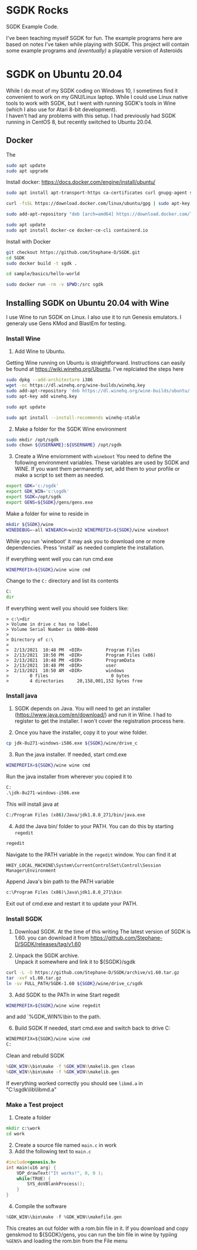 # SGDK Rocks
SGDK Example Code.

I've been teaching myself SGDK for fun.   The example programs here
are based on notes I've taken while playing with SGDK.  This project will
contain some example programs and *(eventually)* a playable version of Asteroids


# SGDK on Ubuntu 20.04
While I do most of my SGDK coding on Windows 10,  I sometimes find it convenient to work
on my GNU/Linux laptop.  While I could use Linux native tools to work with SGDK, but I
went with running SGDK's tools in Wine (which I also use for Atari 8-bit development).  
I haven't had any problems with this setup.  I had previously had SGDK running in CentOS 8,
but recently switched to Ubuntu 20.04.


## Docker
The 
~~~bash
sudo apt update
sudo apt upgrade

~~~

Install docker:  https://docs.docker.com/engine/install/ubuntu/

~~~bash
sudo apt install apt-transport-https ca-certificates curl gnupg-agent software-properties-common

curl -fsSL https://download.docker.com/linux/ubuntu/gpg | sudo apt-key add -

sudo add-apt-repository "deb [arch=amd64] https://download.docker.com/linux/ubuntu $(lsb_release -cs) stable"

sudo apt update
sudo apt install docker-ce docker-ce-cli containerd.io
~~~

Install with Docker
~~~bash
git checkout https://github.com/Stephane-D/SGDK.git
cd SGDK
sudo docker build -t sgdk .

cd sample/basics/hello-world

sudo docker run -rm -v $PWD:/src sgdk
~~~



## Installing SGDK on Ubuntu 20.04 with Wine
I use Wine to run SGDK on Linux. I also use it to run Genesis emulators.  I generaly use
Gens KMod and BlastEm for testing.


### Install Wine
1. Add Wine to Ubuntu.

Getting Wine running on Ubuntu is straightforward.
Instructions can easily be found at https://wiki.winehq.org/Ubuntu.  I've replciated the steps here

~~~bash
sudo dpkg --add-architecture i386
wget -nc https://dl.winehq.org/wine-builds/winehq.key
sudo add-apt-repository 'deb https://dl.winehq.org/wine-builds/ubuntu/ focal main'
sudo apt-key add winehq.key

sudo apt update

sudo apt install --install-recommends winehq-stable
~~~

2. Make a folder for the SGDK Wine environment

~~~bash
sudo mkdir /opt/sgdk
sudo chown ${USERNAME}:${USERNAME} /opt/sgdk
~~~

3. Create a Wine enviornment with `wineboot`
You need to define the following environment variables.  These variables
are used by SGDK and WINE.   If you want them permanently set, add them
to your profile or make a script to set them as needed.
~~~bash
export GDK='c:/sgdk'
export GDK_WIN='c:\sgdk'
export SGDK=/opt/sgdk
export GENS=${SGDK}/gens/gens.exe
~~~

Make a folder for wine to reside in
~~~bash
mkdir ${SGDK}/wine
WINEDEBUG=-all WINEARCH=win32 WINEPREFIX=${SGDK}/wine wineboot
~~~

While you run 'wineboot' it may ask you to download one or more dependencies.
Press 'install' as needed complete the installation.

If everything went well you can run cmd.exe
~~~bash
WINEPREFIX=${SGDK}/wine wine cmd
~~~

Change to the `C:` directory and list its contents
~~~cmd
C:
dir
~~~
If everything went well you should see folders like:


~~~
> c:\>dir
> Volume in drive c has no label.
> Volume Serial Number is 0000-0000
>
> Directory of c:\
>
>  2/13/2021  10:48 PM  <DIR>         Program Files
>  2/13/2021  10:50 PM  <DIR>         Program Files (x86)
>  2/13/2021  10:48 PM  <DIR>         ProgramData
>  2/13/2021  10:48 PM  <DIR>         user
>  2/13/2021  10:50 AM  <DIR>         windows
>        0 files                        0 bytes
>        4 directories     20,158,001,152 bytes free
~~~

### Install java
1. SGDK depends on Java.  You will need to get an installer (https://www.java.com/en/download/) and run it in Wine.  I had to register to get the installer. I won't cover the registration process here.


2. Once you have the installer, copy it to your wine folder.
~~~bash
cp jdk-8u271-windows-i586.exe ${SGDK}/wine/drive_c
~~~

3. Run the java installer.  If needed, start cmd.exe
~~~bash
WINEPREFIX=${SGDK}/wine wine cmd
~~~
Run the java installer from wherever you copied it to
~~~cmd
C:
.\jdk-8u271-windows-i586.exe
~~~

This will install java at
~~~cmd
C:/Program Files (x86)/Java/jdk1.8.0_271/bin/java.exe
~~~
4. Add the Java bin/ folder to your PATH.  You can do this by starting `regedit`
~~~cmd
regedit
~~~
Navigate to the PATH variable in the `regedit` window.   You can find it at
~~~
HKEY_LOCAL_MACHINE\System\CurrentControlSet\Control\Session Manager\Environment
~~~

Append Java's bin path to the PATH variable
~~~cmd
c:\Program Files (x86)\Java\jdk1.8.0_271\bin
~~~

Exit out of cmd.exe and restart it to update your PATH. 

### Install SGDK
1. Download SGDK.  At the time of this writing The latest version of SGDK is 1.60.
you can download it from https://github.com/Stephane-D/SGDK/releases/tag/v1.60


2. Unpack the SGDK archive.  
Unpack it somewhere and link it to ${SGDK}/sgdk
~~~bash
curl -L -O https://github.com/Stephane-D/SGDK/archive/v1.60.tar.gz
tar -xvf v1.60.tar.gz
ln -sv FULL_PATH/SGDK-1.60 ${SGDK}/wine/drive_c/sgdk
~~~

3. Add SGDK to the PATh in wine
Start regedit
~~~bash
WINEPREFIX=${SGDK}/wine wine regedit
~~~
and add  `%GDK_WIN%\bin to the path.

6. Build SGDK
If needed, start cmd.exe and switch back to drive C:
~~~cmd
WINEPREFIX=${SGDK}/wine wine cmd
C:
~~~
Clean and rebuild SGDK
~~~cmd
%GDK_WIN%\bin\make -f %GDK_WIN%\makelib.gen clean
%GDK_WIN%\bin\make -f %GDK_WIN%\makelib.gen
~~~


If everything worked correctly you should see  `libmd.a` in "C:\sgdk\lib\libmd.a"


### Make a Test project
1. Create a folder
~~~cmd
mkdir c:\work
cd work
~~~
2.  Create a source file named `main.c` in work
3. Add the following text to `main.c`
~~~c
#include<genesis.h>
int main(u16 arg) {
    VDP_drawText("It works!", 0, 0 );
    while(TRUE) {
        SYS_doVBlankProcess();
    }
}
~~~
4. Compile the software
~~~c
%GDK_WIN%\bin\make -f %GDK_WIN%\makefile.gen
~~~

This creates an out folder with a rom.bin file in it.  If you download and 
copy genskmod to ${SGDK}/gens, you can run the bin file in wine  by 
typiing `%GENS%` and loading the rom.bin from the File menu

